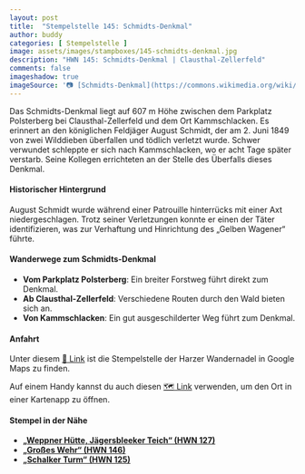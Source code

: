```yaml
---
layout: post
title:  "Stempelstelle 145: Schmidts-Denkmal"
author: buddy
categories: [ Stempelstelle ]
image: assets/images/stampboxes/145-schmidts-denkmal.jpg
description: "HWN 145: Schmidts-Denkmal | Clausthal-Zellerfeld"
comments: false
imageshadow: true
imageSource: '📷 [Schmidts-Denkmal](https://commons.wikimedia.org/wiki/File:Schmidts-Denkmal.jpg) von <a href="//commons.wikimedia.org/wiki/User:B.Thomas95" title="User:B.Thomas95">Thomas Binder</a> unter Lizenz [CC BY-SA 4.0](https://creativecommons.org/licenses/by-sa/4.0)'
---
```


Das Schmidts-Denkmal liegt auf 607 m Höhe zwischen dem Parkplatz Polsterberg bei Clausthal-Zellerfeld und dem Ort Kammschlacken. Es erinnert an den königlichen Feldjäger August Schmidt, der am 2. Juni 1849 von zwei Wilddieben überfallen und tödlich verletzt wurde. Schwer verwundet schleppte er sich nach Kammschlacken, wo er acht Tage später verstarb. Seine Kollegen errichteten an der Stelle des Überfalls dieses Denkmal. 

#### Historischer Hintergrund

August Schmidt wurde während einer Patrouille hinterrücks mit einer Axt niedergeschlagen. Trotz seiner Verletzungen konnte er einen der Täter identifizieren, was zur Verhaftung und Hinrichtung des „Gelben Wagener“ führte. 

#### Wanderwege zum Schmidts-Denkmal

- **Vom Parkplatz Polsterberg**: Ein breiter Forstweg führt direkt zum Denkmal. 
- **Ab Clausthal-Zellerfeld**: Verschiedene Routen durch den Wald bieten sich an.
- **Von Kammschlacken**: Ein gut ausgeschilderter Weg führt zum Denkmal.

#### Anfahrt

Unter diesem [📍 Link](https://www.google.com/maps/dir/?api=1&origin=&destination=51.77710%2C%2010.38783) ist die Stempelstelle der Harzer Wandernadel in Google Maps zu finden.

<div class="android-only">
  Auf einem Handy kannst du auch diesen 
  <a href="geo:51.77710,10.38783">🗺️ Link</a> 
  verwenden, um den Ort in einer Kartenapp zu öffnen.
  <p></p>
</div>

#### Stempel in der Nähe

- [**„Weppner Hütte, Jägersbleeker Teich“ (HWN 127)**](/stempelstelle-127-weppner-huette-jaegersbleeker-teich)
- [**„Großes Wehr“ (HWN 146)**](/stempelstelle-146-grosses-wehr)
- [**„Schalker Turm“ (HWN 125)**](/stempelstelle-125-schalker-turm)
